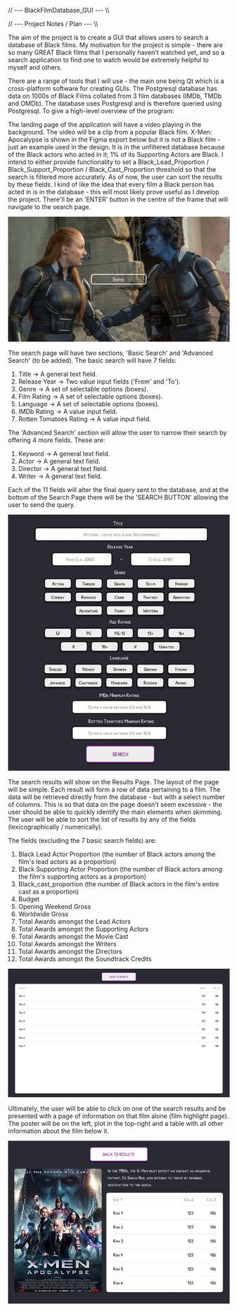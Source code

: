 // --- BlackFilmDatabase_GUI --- \\\

// --- Project Notes / Plan --- \\\

The aim of the project is to create a GUI that allows users to search a database of Black films. My motivation for the 
project is simple - there are so many GREAT Black films that I personally haven't watched yet, and so a search 
application to find one to watch would be extremely helpful to myself and others. 

There are a range of tools that I will use - the main one being Qt which is a cross-platform software for creating GUIs. 
The Postgresql database has data on 1000s of Black Films collated from 3 film databases (IMDb, TMDb and OMDb). The 
database uses Postgresql and is therefore queried using Postgresql. To give a high-level overview of the program: 

The landing page of the application will have a video playing in the background. The video will be a clip from a popular
Black film. X-Men: Apocalypse is shown in the Figma export below but it is not a Black film - just an example used in 
the design. It is in the unfiltered database because of the Black actors who acted in it; 1% of its Supporting Actors 
are Black. I intend to either provide functionality to set a Black_Lead_Proportion / Black_Support_Proportion / 
Black_Cast_Proportion threshold so that the search is filtered more accurately. As of now, the user can sort the results 
by these fields. I kind of like the idea that every film a Black person has acted in is in the database - this will most 
likely prove useful as I develop the project. There'll be an 'ENTER' button in the centre of the frame that will 
navigate to the search page.

<div align="center">
  <img src="https://github.com/Jakisanya/BlackFilmDatabase_GUI/blob/main/Black%20Film%20Database%20Search%20_%20Landing%20Page.png" alt="Figma Prototype Design: Landing Page">
</div>

The search page will have two sections, 'Basic Search' and 'Advanced Search' (to be added). The basic search will have 7 fields:
1. Title -> A general text field. 
2. Release Year -> Two value input fields ('From' and 'To'). 
3. Genre -> A set of selectable options (boxes).
4. Film Rating -> A set of selectable options (boxes).
5. Language -> A set of selectable options (boxes).
6. IMDb Rating -> A value input field.
7. Rotten Tomatoes Rating -> A value input field.

The 'Advanced Search' section will allow the user to narrow their search by offering 4 more fields. These are:
1. Keyword -> A general text field.
2. Actor -> A general text field. 
3. Director -> A general text field. 
4. Writer -> A general text field.

Each of the 11 fields will alter the final query sent to the database, and at the bottom of the Search Page there will 
be the 'SEARCH BUTTON' allowing the user to send the query. 

<div align="center">
  <img src="https://github.com/Jakisanya/BlackFilmDatabase_GUI/blob/main/Black%20Film%20Database%20Search%20_%20Search%20Page.png" alt="Figma Prototype Design: Search Page">
</div>

The search results will show on the Results Page. The layout of the page will be simple. Each result will form a row of 
data pertaining to a film. The data will be retrieved directly from the database - but with a select number of columns. 
This is so that data on the page doesn't seem excessive - the user should be able to quickly identify the 
main elements when skimming. The user will be able to sort the list of results by any of the fields (lexicographically 
/ numerically). 

The fields (excluding the 7 basic search fields) are:
1. Black Lead Actor Proportion (the number of Black actors among the film's lead actors as a proportion)
2. Black Supporting Actor Proportion (the number of Black actors among the film's supporting actors as a proportion)
3. Black_cast_proportion (the number of Black actors in the film's entire cast as a proportion)
4. Budget 
5. Opening Weekend Gross 
6. Worldwide Gross 
7. Total Awards amongst the Lead Actors 
8. Total Awards amongst the Supporting Actors 
9. Total Awards amongst the Movie Cast 
10. Total Awards amongst the Writers 
11. Total Awards amongst the Directors 
12. Total Awards amongst the Soundtrack Credits 

<div align="center">
  <img src="https://github.com/Jakisanya/BlackFilmDatabase_GUI/blob/main/Black%20Film%20Database%20Search%20_%20Results%20Page.png" alt="Figma Prototype Design: Results Page">
</div>

Ultimately, the user will be able to click on one of the search results and be presented with a page of information on 
that film alone (film highlight page). The poster will be on the left, plot in the top-right and a table with all other 
information about the film below it.

<div align="center">
  <img src="https://github.com/Jakisanya/BlackFilmDatabase_GUI/blob/main/Black%20Film%20Database%20Search%20_%20Film%20Highlight%20Page.png" alt="Figma Prototype Design: Film Highlight Page">
</div>
